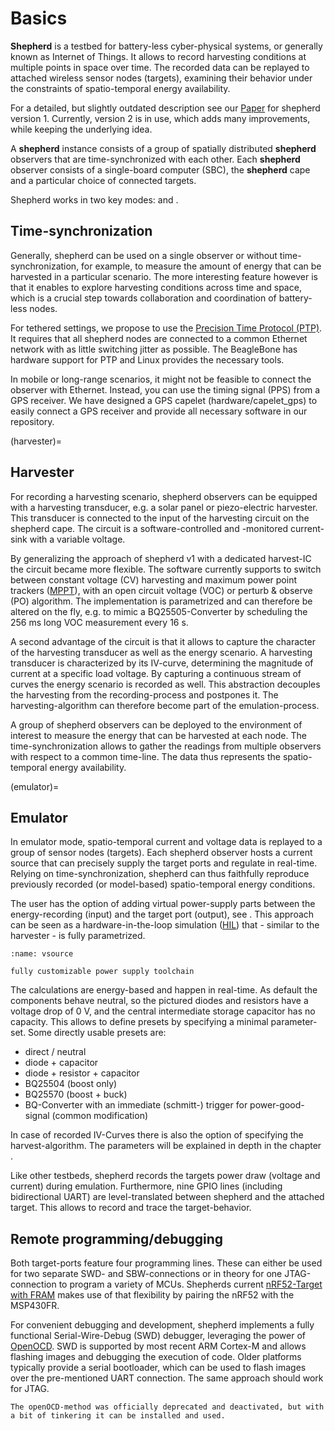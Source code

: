 # Basics

**Shepherd** is a testbed for battery-less cyber-physical systems, or generally known as Internet of Things.
It allows to record harvesting conditions at multiple points in space over time.
The recorded data can be replayed to attached wireless sensor nodes (targets), examining their behavior under the constraints of spatio-temporal energy availability.

For a detailed, but slightly outdated description see our [Paper](https://wwwpub.zih.tu-dresden.de/~mzimmerl/pubs/geissdoerfer19shepherd.pdf) for shepherd version 1. Currently, version 2 is in use, which adds many improvements, while keeping the underlying idea.

A **shepherd** instance consists of a group of spatially distributed **shepherd** observers that are time-synchronized with each other.
Each **shepherd** observer consists of a single-board computer (SBC), the **shepherd** cape and a particular choice of connected targets.

Shepherd works in two key modes: [](#Harvester) and [](#Emulator).


## Time-synchronization

Generally, shepherd can be used on a single observer or without time-synchronization, for example, to measure the amount of energy that can be harvested in a particular scenario.
The more interesting feature however is that it enables to explore harvesting conditions across time and space, which is a crucial step towards collaboration and coordination of battery-less nodes.

For tethered settings, we propose to use the [Precision Time Protocol (PTP)](https://en.wikipedia.org/wiki/Precision_Time_Protocol).
It requires that all shepherd nodes are connected to a common Ethernet network with as little switching jitter as possible.
The BeagleBone has hardware support for PTP and Linux provides the necessary tools.

In mobile or long-range scenarios, it might not be feasible to connect the observer with Ethernet.
Instead, you can use the timing signal (PPS) from a GPS receiver.
We have designed a GPS capelet (hardware/capelet_gps) to easily connect a GPS receiver and provide all necessary software in our repository.

(harvester)=
## Harvester

For recording a harvesting scenario, shepherd observers can be equipped with a harvesting transducer, e.g. a solar panel or piezo-electric harvester.
This transducer is connected to the input of the harvesting circuit on the shepherd cape.
The circuit is a software-controlled and -monitored current-sink with a variable voltage.

By generalizing the approach of shepherd v1 with a dedicated harvest-IC the circuit became more flexible.
The software currently supports to switch between constant voltage (CV) harvesting and maximum power point trackers ([MPPT](https://en.wikipedia.org/wiki/Maximum_Power_Point_Tracking)), with
an open circuit voltage (VOC) or perturb & observe (PO) algorithm.
The implementation is parametrized and can therefore be altered on the fly, e.g. to mimic a BQ25505-Converter by scheduling the 256 ms long VOC measurement every 16 s.

A second advantage of the circuit is that it allows to capture the character of the harvesting transducer as well as the energy scenario.
A harvesting transducer is characterized by its IV-curve, determining the magnitude of current at a specific load voltage.
By capturing a continuous stream of curves the energy scenario is recorded as well.
This abstraction decouples the harvesting from the recording-process and postpones it. The harvesting-algorithm can therefore become part of the emulation-process.

A group of shepherd observers can be deployed to the environment of interest to measure the energy that can be harvested at each node.
The time-synchronization allows to gather the readings from multiple observers with respect to a common time-line.
The data thus represents the spatio-temporal energy availability.

(emulator)=
## Emulator

In emulator mode, spatio-temporal current and voltage data is replayed to a group of sensor nodes (targets).
Each shepherd observer hosts a current source that can precisely supply the target ports and regulate in real-time.
Relying on time-synchronization, shepherd can thus faithfully reproduce previously recorded (or model-based) spatio-temporal energy conditions.

The user has the option of adding virtual power-supply parts between the energy-recording (input) and the target port (output), see [](virtual_source).
This approach can be seen as a hardware-in-the-loop simulation ([HIL](https://en.wikipedia.org/wiki/Hardware-in-the-loop_simulation)) that - similar to the harvester - is fully parametrized.

```{figure} media/virtual_source_schemdraw.png
:name: vsource

fully customizable power supply toolchain
```

The calculations are energy-based and happen in real-time. As default the components behave neutral, so the pictured diodes and resistors have a voltage drop of 0 V, and the central intermediate storage capacitor has no capacity.
This allows to define presets by specifying a minimal parameter-set. Some directly usable presets are:

- direct / neutral
- diode + capacitor
- diode + resistor + capacitor
- BQ25504 (boost only)
- BQ25570 (boost + buck)
- BQ-Converter with an immediate (schmitt-) trigger for power-good-signal (common modification)

In case of recorded IV-Curves there is also the option of specifying the harvest-algorithm.
The parameters will be explained in depth in the chapter [](./virtual_source_old.rst).

Like other testbeds, shepherd records the targets power draw (voltage and current) during emulation.
Furthermore, nine GPIO lines (including bidirectional UART) are level-translated between shepherd and the attached target.
This allows to record and trace the target-behavior.

## Remote programming/debugging

Both target-ports feature four programming lines. These can either be used for two separate SWD- and SBW-connections or in theory for one JTAG-connection to program a variety of MCUs. Shepherds current [nRF52-Target with FRAM](https://github.com/orgua/shepherd-targets) makes use of that flexibility by pairing the nRF52 with the MSP430FR.

For convenient debugging and development, shepherd implements a fully functional Serial-Wire-Debug (SWD) debugger, leveraging the power of [OpenOCD](https://openocd.org/).
SWD is supported by most recent ARM Cortex-M and allows flashing images and debugging the execution of code.
Older platforms typically provide a serial bootloader, which can be used to flash images over the pre-mentioned UART connection. The same approach should work for JTAG.

```{note}
The openOCD-method was officially deprecated and deactivated, but with a bit of tinkering it can be installed and used.
```
